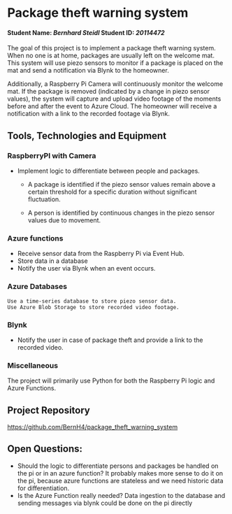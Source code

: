 # Package theft warning system
#### Student Name: *Bernhard Steidl*   Student ID: *20114472*

The goal of this project is to implement a package theft warning system. When no one is at home, packages are usually left on the welcome mat. This system will use piezo sensors to monitor if a package is placed on the mat and send a notification via Blynk to the homeowner.

Additionally, a Raspberry Pi Camera will continuously monitor the welcome mat. If the package is removed (indicated by a change in piezo sensor values), the system will capture and upload video footage of the moments before and after the event to Azure Cloud. The homeowner will receive a notification with a link to the recorded footage via Blynk.

## Tools, Technologies and Equipment

### RaspberryPI with Camera
- Implement logic to differentiate between people and packages.

  - A package is identified if the piezo sensor values remain above a certain threshold for a specific duration without 
    significant fluctuation.

  - A person is identified by continuous changes in the piezo sensor values due to movement.

### Azure functions
- Receive sensor data from the Raspberry Pi via Event Hub.
- Store data in a database
- Notify the user via Blynk when an event occurs.

### Azure Databases
    Use a time-series database to store piezo sensor data.
    Use Azure Blob Storage to store recorded video footage.

### Blynk
- Notify the user in case of package theft and provide a link to the recorded video.

### Miscellaneous
The project will primarily use Python for both the Raspberry Pi logic and Azure Functions.


## Project Repository
https://github.com/BernH4/package_theft_warning_system


## Open Questions:
- Should the logic to differentiate persons and packages be handled on the pi or in an azure function? It probably makes more sense to do it on the pi, because azure functions are stateless and we need  historic data for differentiation.
- Is the Azure Function really needed? Data ingestion to the database and sending messages via blynk could be done on the pi directly
